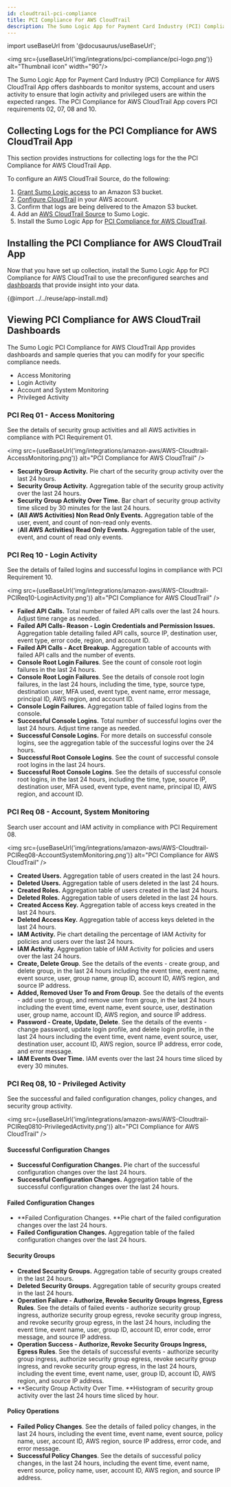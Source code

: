 ```yaml
---
id: cloudtrail-pci-compliance
title: PCI Compliance For AWS CloudTrail
description: The Sumo Logic App for Payment Card Industry (PCI) Compliance for AWS CloudTrail App offers dashboards to monitor systems, account and users activity to ensure that login activity and privileged users are within the expected ranges.
---
```


import useBaseUrl from '@docusaurus/useBaseUrl';

<img src={useBaseUrl('img/integrations/pci-compliance/pci-logo.png')} alt="Thumbnail icon" width="90"/>

The Sumo Logic App for Payment Card Industry (PCI) Compliance for AWS CloudTrail App offers dashboards to monitor systems, account and users activity to ensure that login activity and privileged users are within the expected ranges. The PCI Compliance for AWS CloudTrail App covers PCI requirements 02, 07, 08 and 10.



## Collecting Logs for the PCI Compliance for AWS CloudTrail App

This section provides instructions for collecting logs for the the PCI Compliance for AWS CloudTrail App.

To configure an AWS CloudTrail Source, do the following:
1. [Grant Sumo Logic access](/docs/send-data/hosted-collectors/amazon-aws/grant-access-aws-product) to an Amazon S3 bucket.
2. [Configure CloudTrail](http://docs.aws.amazon.com/awscloudtrail/latest/userguide/cloudtrail-create-and-update-a-trail.html) in your AWS account.
3. Confirm that logs are being delivered to the Amazon S3 bucket.
4. Add an [AWS CloudTrail Source](/docs/send-data/hosted-collectors/amazon-aws/aws-cloudtrail-source) to Sumo Logic.
5. Install the Sumo Logic App for [PCI Compliance for AWS CloudTrail](#installing-the-pci-compliance-for-aws-cloudtrail-app).


## Installing the PCI Compliance for AWS CloudTrail App

Now that you have set up collection, install the Sumo Logic App for PCI Compliance for AWS CloudTrail to use the preconfigured searches and [dashboards](#viewing-pci-compliance-for-aws-cloudtrail-dashboards) that provide insight into your data.

{@import ../../reuse/app-install.md}

## Viewing PCI Compliance for AWS CloudTrail Dashboards

The Sumo Logic PCI Compliance for AWS CloudTrail App provides dashboards and sample queries that you can modify for your specific compliance needs.
* Access Monitoring
* Login Activity
* Account and System Monitoring
* Privileged Activity


### PCI Req 01 - Access Monitoring

See the details of security group activities and all AWS activities in compliance with PCI Requirement 01.

<img src={useBaseUrl('img/integrations/amazon-aws/AWS-Cloudtrail-AccessMonitoring.png')} alt="PCI Compliance for AWS CloudTrail" />

* **Security Group Activity.** Pie chart of the security group activity over the last 24 hours.
* **Security Group Activity.** Aggregation table of the security group activity over the last 24 hours.
* **Security Group Activity Over Time.** Bar chart of security group activity time sliced by 30 minutes for the last 24 hours.
* **(All AWS Activities) Non Read Only Events.** Aggregation table of the user, event, and count of non-read only events.
* (**All AWS Activities) Read Only Events.** Aggregation table of the user, event, and count of read only events.


### PCI Req 10 - Login Activity

See the details of failed logins and successful logins in compliance with PCI Requirement 10.

<img src={useBaseUrl('img/integrations/amazon-aws/AWS-Cloudtrail-PCIReq10-LoginActivity.png')} alt="PCI Compliance for AWS CloudTrail" />

* **Failed API Calls.** Total number of failed API calls over the last 24 hours. Adjust time range as needed.
* **Failed API Calls- Reason - Login Credentials and Permission Issues.** Aggregation table detailing failed API calls, source IP, destination user, event type, error code, region, and account ID.
* **Failed API Calls - Acct Breakup.** Aggregation table of accounts with failed API calls and the number of events.
* **Console Root Login Failures**. See the count of console root login failures in the last 24 hours.
* **Console Root Login Failures**. See the details of console root login failures, in the last 24 hours, including the time, type, source type, destination user, MFA used, event type, event name, error message, principal ID, AWS region, and account ID.
* **Console Login Failures.** Aggregation table of failed logins from the console.
* **Successful Console Logins.** Total number of successful logins over the last 24 hours. Adjust time range as needed.
* **Successful Console Logins.**  For more details on successful console logins, see the aggregation table of the successful logins over the 24 hours.
* **Successful Root Console Logins**. See the count of successful console root logins in the last 24 hours.
* **Successful Root Console Logins**. See the details of successful console root logins, in the last 24 hours, including the time, type, source IP, destination user, MFA used, event type, event name, principal ID, AWS region, and account ID.



### PCI Req 08 - Account, System Monitoring

Search user account and IAM activity in compliance with PCI Requirement 08.

<img src={useBaseUrl('img/integrations/amazon-aws/AWS-Cloudtrail-PCIReq08-AccountSystemMonitoring.png')} alt="PCI Compliance for AWS CloudTrail" />

* **Created Users.** Aggregation table of users created in the last 24 hours.
* **Deleted Users.** Aggregation table of users deleted in the last 24 hours.
* **Created Roles.** Aggregation table of users created in the last 24 hours.
* **Deleted Roles.** Aggregation table of users deleted in the last 24 hours.
* **Created Access Key.** Aggregation table of access keys created in the last 24 hours.
* **Deleted Access Key.**  Aggregation table of access keys deleted in the last 24 hours.
* **IAM Activity.** Pie chart detailing the percentage of IAM Activity for policies and users over the last 24 hours.
* **IAM Activity.** Aggregation table of IAM Activity for policies and users over the last 24 hours.
* **Create, Delete Group**. See the details of the events - create group, and delete group, in the last 24 hours including the event time, event name, event source, user, group name, group ID, account ID, AWS region, and source IP address.
* **Added, Removed User To and From Group**. See the details of the events - add user to group, and remove user from group, in the last 24 hours including the event time, event name, event source, user, destination user, group name, account ID, AWS region, and source IP address.
* **Password - Create, Update, Delete**. See the details of the events - change password, update login profile, and delete login profile, in the last 24 hours including the event time, event name, event source, user, destination user, account ID, AWS region, source IP address, error code, and error message.
* **IAM Events Over Time.** IAM events over the last 24 hours time sliced by every 30 minutes.


### PCI Req 08, 10 - Privileged Activity

See the successful and failed configuration changes, policy changes, and security group activity.

<img src={useBaseUrl('img/integrations/amazon-aws/AWS-Cloudtrail-PCIReq0810-PrivilegedActivity.png')} alt="PCI Compliance for AWS CloudTrail" />

#### Successful Configuration Changes
* **Successful Configuration Changes.** Pie chart of the successful configuration changes over the last 24 hours.
* **Successful Configuration Changes.** Aggregation table of the successful configuration changes over the last 24 hours.

#### Failed Configuration Changes
* **Failed Configuration Changes. **Pie chart of the failed configuration changes over the last 24 hours.
* **Failed Configuration Changes.** Aggregation table of the failed configuration changes over the last 24 hours.

#### Security Groups
* **Created Security Groups.** Aggregation table of security groups created in the last 24 hours.
* **Deleted Security Groups.** Aggregation table of security groups created in the last 24 hours.
* **Operation Failure - Authorize, Revoke Security Groups Ingress, Egress Rules**. See the details of failed events - authorize security group ingress, authorize security group egress, revoke security group ingress, and revoke security group egress, in the last 24 hours, including the event time, event name, user, group ID, account ID, error code, error message, and source IP address.
* **Operation Success - Authorize, Revoke Security Groups Ingress, Egress Rules**. See the details of successful events - authorize security group ingress, authorize security group egress, revoke security group ingress, and revoke security group egress, in the last 24 hours, including the event time, event name, user, group ID, account ID, AWS region, and source IP address.
* **Security Group Activity Over Time. **Histogram of security group activity over the last 24 hours time sliced by hour.

#### Policy Operations
* **Failed Policy Changes**. See the details of failed policy changes, in the last 24 hours, including the event time, event name, event source, policy name, user, account ID, AWS region, source IP address, error code, and error message.
* **Successful Policy Changes**. See the details of successful policy changes, in the last 24 hours, including the event time, event name, event source, policy name, user, account ID, AWS region, and source IP address.
